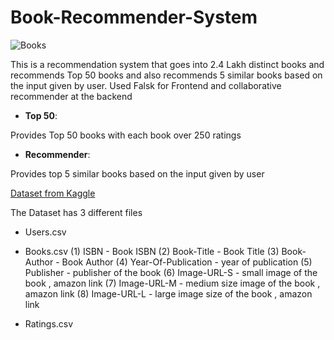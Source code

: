 # Book-Recommender-System
![Books]((https://www.google.com/url?sa=i&url=https%3A%2F%2Fmedium.com%2F%40xaradxarma%2Fbook-recommendation-system-8cdb77585b65&psig=AOvVaw0vhjuxcX85x6p_ric9isc2&ust=1717064970334000&source=images&cd=vfe&opi=89978449&ved=0CBIQjRxqFwoTCNjcyNrTsoYDFQAAAAAdAAAAABAE))

This is a recommendation system that goes into 2.4 Lakh distinct books and recommends Top 50 books and also recommends 5 similar books based on the input given by user. Used Falsk for Frontend and collaborative recommender at the backend

- __Top 50__:

Provides Top 50 books with each book over 250 ratings

- __Recommender__:

Provides top 5 similar books based on the input given by user


[Dataset from Kaggle ](https://www.kaggle.com/datasets/arashnic/book-recommendation-dataset?select=Books.csv)

The Dataset has 3 different files
- Users.csv
- Books.csv
(1) ISBN - Book ISBN
(2) Book-Title - Book Title
(3) Book-Author - Book Author
(4) Year-Of-Publication - year of publication
(5) Publisher - publisher of the book
(6) Image-URL-S - small image of the book , amazon link
(7) Image-URL-M - medium size image of the book , amazon link
(8) Image-URL-L - large image size of the book , amazon link

- Ratings.csv

